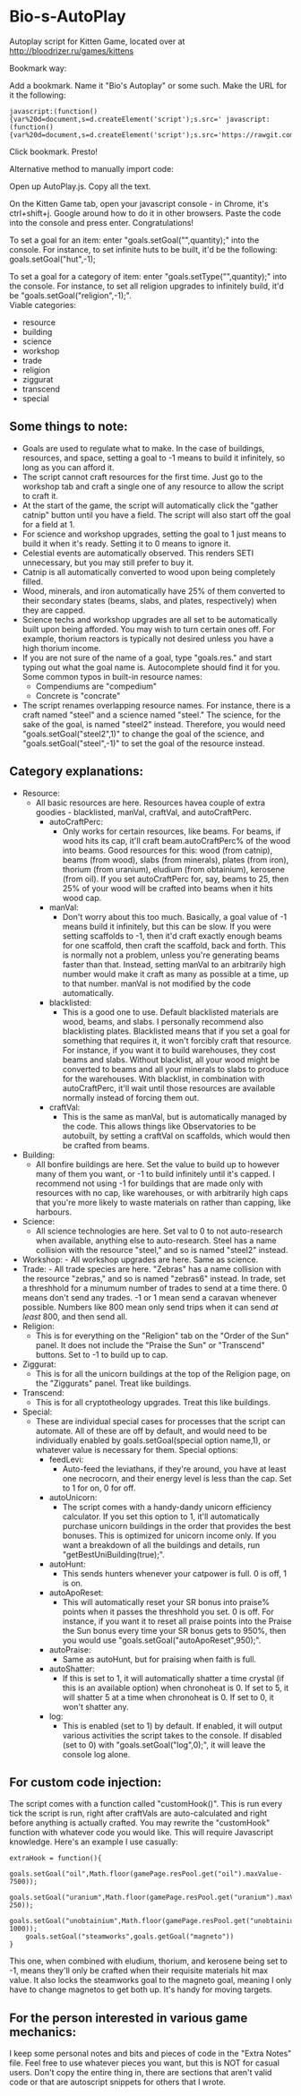 # Bio-s-AutoPlay
Autoplay script for Kitten Game, located over at http://bloodrizer.ru/games/kittens

Bookmark way:

Add a bookmark. Name it "Bio's Autoplay" or some such. Make the URL for it the following:

	javascript:(function(){var%20d=document,s=d.createElement('script');s.src=' javascript:(function(){var%20d=document,s=d.createElement('script');s.src='https://rawgit.com/MaPaul1977/KittensGame/master/ScriptKitties.js';d.body.appendChild(s)';d.body.appendChild(s)
     
Click bookmark. Presto!

Alternative method to manually import code:

Open up AutoPlay.js. Copy all the text.

On the Kitten Game tab, open your javascript console - in Chrome, it's ctrl+shift+j. Google around how to do it in other browsers.
Paste the code into the console and press enter. Congratulations!

To set a goal for an item:
enter "goals.setGoal("<item name>",quantity);" into the console. For instance, to set infinite huts to be built, it'd be the following:
goals.setGoal("hut",-1);

To set a goal for a category of item:
enter "goals.setType("<category name>",quantity);" into the console. For instance, to set all religion upgrades to infinitely build, it'd be "goals.setGoal("religion",-1);".  
Viable categories:
- resource
- building
- science
- workshop
- trade
- religion
- ziggurat
- transcend
- special

## Some things to note:

- Goals are used to regulate what to make. In the case of buildings, resources, and space, setting a goal to -1 means to build it infinitely, so long as you can afford it.
- The script cannot craft resources for the first time. Just go to the workshop tab and craft a single one of any resource to allow the script to craft it.
- At the start of the game, the script will automatically click the "gather catnip" button until you have a field. The script will also start off the goal for a field at 1.
- For science and workshop upgrades, setting the goal to 1 just means to build it when it's ready. Setting it to 0 means to ignore it.
- Celestial events are automatically observed. This renders SETI unnecessary, but you may still prefer to buy it.
- Catnip is all automatically converted to wood upon being completely filled.
- Wood, minerals, and iron automatically have 25% of them converted to their secondary states (beams, slabs, and plates, respectively) when they are capped.
- Science techs and workshop upgrades are all set to be automatically built upon being afforded. You may wish to turn certain ones off. For example, thorium reactors is typically not desired unless you have a high thorium income.
- If you are not sure of the name of a goal, type "goals.res." and start typing out what the goal name is. Autocomplete should find it for you. Some common typos in built-in resource names:
	- Compendiums are "compedium"
	- Concrete is "concrate"
- The script renames overlapping resource names. For instance, there is a craft named "steel" and a science named "steel." The science, for the sake of the goal, is named "steel2" instead. Therefore, you would need "goals.setGoal("steel2",1)" to change the goal of the science, and "goals.setGoal("steel",-1)" to set the goal of the resource instead.

## Category explanations:
- Resource:
	- All basic resources are here. Resources havea couple of extra goodies - blacklisted, manVal, craftVal, and autoCraftPerc.
		- autoCraftPerc:
			- Only works for certain resources, like beams. For beams, if wood hits its cap, it'll craft beam.autoCraftPerc% of the wood into beams. Good resources for this: wood (from catnip), beams (from wood), slabs (from minerals), plates (from iron), thorium (from uranium), eludium (from obtainium), kerosene (from oil). If you set autoCraftPerc for, say, beams to 25, then 25% of your wood will be crafted into beams when it hits wood cap.
		- manVal:
			- Don't worry about this too much. Basically, a goal value of -1 means build it infinitely, but this can be slow. If you were setting scaffolds to -1, then it'd craft exactly enough beams for one scaffold, then craft the scaffold, back and forth. This is normally not a problem, unless you're generating beams faster than that. Instead, setting manVal to an arbitrarily high number would make it craft as many as possible at a time, up to that number. manVal is not modified by the code automatically.
		- blacklisted:
			- This is a good one to use. Default blacklisted materials are wood, beams, and slabs. I personally recommend also blacklisting plates. Blacklisted means that if you set a goal for something that requires it, it won't forcibly craft that resource. For instance, if you want it to build warehouses, they cost beams and slabs. Without blacklist, all your wood might be converted to beams and all your minerals to slabs to produce for the warehouses. With blacklist, in combination with autoCraftPerc, it'll wait until those resources are available normally instead of forcing them out.
		- craftVal:
			- This is the same as manVal, but is automatically managed by the code. This allows things like Observatories to be autobuilt, by setting a craftVal on scaffolds, which would then be crafted from beams.
- Building:
	- All bonfire buildings are here. Set the value to build up to however many of them you want, or -1 to build infinitely until it's capped. I recommend not using -1 for buildings that are made only with resources with no cap, like warehouses, or with arbitrarily high caps that you're more likely to waste materials on rather than capping, like harbours.
- Science:
	- All science technologies are here. Set val to 0 to not auto-research when available, anything else to auto-research. Steel has a name collision with the resource "steel," and so is named "steel2" instead.
- Workshop:
		- All workshop upgrades are here. Same as science.
- Trade:
		- All trade species are here. "Zebras" has a name collision with the resource "zebras," and so is named "zebras6" instead. In trade, set a threshhold for a minumum number of trades to send at a time there. 0 means don't send any trades. -1 or 1 mean send a caravan whenever possible. Numbers like 800 mean only send trips when it can send *at least* 800, and then send all.
- Religion:
	- This is for everything on the "Religion" tab on the "Order of the Sun" panel. It does not include the "Praise the Sun" or "Transcend" buttons. Set to -1 to build up to cap.
- Ziggurat:
	- This is for all the unicorn buildings at the top of the Religion page, on the "Ziggurats" panel. Treat like buildings.
- Transcend:
	- This is for all cryptotheology upgrades. Treat this like buildings.
- Special:
	- These are individual special cases for processes that the script can automate. All of these are off by default, and would need to  be individually enabled by goals.setGoal(special option name,1), or whatever value is necessary for them. Special options:
		- feedLevi:
			- Auto-feed the leviathans, if they're around, you have at least one necrocorn, and their energy level is less than the cap. Set to 1 for on, 0 for off.
		- autoUnicorn:
			- The script comes with a handy-dandy unicorn efficiency calculator. If you set this option to 1, it'll automatically purchase unicorn buildings in the order that provides the best bonuses. This is optimized for unicorn income only. If you want a breakdown of all the buildings and details, run "getBestUniBuilding(true);".
		- autoHunt:
			- This sends hunters whenever your catpower is full. 0 is off, 1 is on.
		- autoApoReset:
			- This will automatically reset your SR bonus into praise% points when it passes the threshhold you set. 0 is off. For instance, if you want it to reset all praise points into the Praise the Sun bonus every time your SR bonus gets to 950%, then you would use "goals.setGoal("autoApoReset",950);".
		- autoPraise:
			- Same as autoHunt, but for praising when faith is full.
		- autoShatter:
			- If this is set to 1, it will automatically shatter a time crystal (if this is an available option) when chronoheat is 0. If set to 5, it will shatter 5 at a time when chronoheat is 0. If set to 0, it won't shatter any.
		- log:
			- This is enabled (set to 1) by default. If enabled, it will output various activities the script takes to the console. If disabled (set to 0) with "goals.setGoal("log",0);", it will leave the console log alone.

## For custom code injection:
The script comes with a function called "customHook()". This is run every tick the script is run, right after craftVals are auto-calculated and right before anything is actually crafted. You may rewrite the "customHook" function with whatever code you would like. This will require Javascript knowledge. Here's an example I use casually:

	extraHook = function(){
		goals.setGoal("oil",Math.floor(gamePage.resPool.get("oil").maxValue-7500));
		goals.setGoal("uranium",Math.floor(gamePage.resPool.get("uranium").maxValue-250));
		goals.setGoal("unobtainium",Math.floor(gamePage.resPool.get("unobtainium").maxValue-1000));
		goals.setGoal("steamworks",goals.getGoal("magneto"))
	}

This one, when combined with eludium, thorium, and kerosene being set to -1, means they'll only be crafted when their requisite materials hit max value. It also locks the steamworks goal to the magneto goal, meaning I only have to change magnetos to get both up. It's handy for moving targets.

## For the person interested in various game mechanics:
I keep some personal notes and bits and pieces of code in the "Extra Notes" file. Feel free to use whatever pieces you want, but this is NOT for casual users. Don't copy the entire thing in, there are sections that aren't valid code or that are autoscript snippets for others that I wrote.
